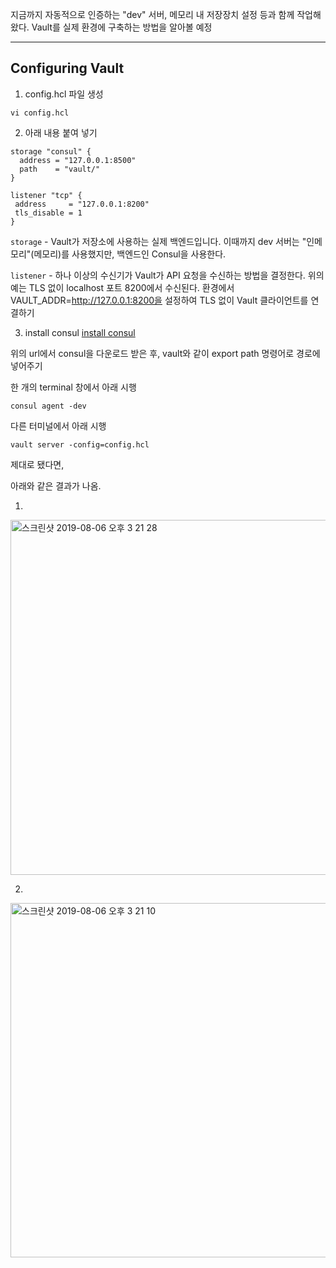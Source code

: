 
지금까지 자동적으로 인증하는 "dev" 서버, 메모리 내 저장장치 설정 등과 함께 작업해 왔다. 
Vault를 실제 환경에 구축하는 방법을 알아볼 예정

******

## Configuring Vault

1. config.hcl 파일 생성
~~~
vi config.hcl
~~~

2. 아래 내용 붙여 넣기
~~~
storage "consul" {
  address = "127.0.0.1:8500"
  path    = "vault/"
}

listener "tcp" {
 address     = "127.0.0.1:8200"
 tls_disable = 1
}
~~~

`storage` - Vault가 저장소에 사용하는 실제 백엔드입니다. 이때까지 dev 서버는 "인메모리"(메모리)를 사용했지만, 백엔드인 Consul을 사용한다.

`listener` - 하나 이상의 수신기가 Vault가 API 요청을 수신하는 방법을 결정한다. 위의 예는 TLS 없이 localhost 포트 8200에서 수신된다. 환경에서 VAULT_ADDR=http://127.0.0.1:8200을 설정하여 TLS 없이 Vault 클라이언트를 연결하기

3. install consul
[install consul](https://learn.hashicorp.com/consul/getting-started/install.html)

위의 url에서 consul을 다운로드 받은 후, vault와 같이 export path 명령어로 경로에 넣어주기



한 개의 terminal 창에서 아래 시행
~~~
consul agent -dev
~~~

다른 터미널에서 아래 시행
~~~
vault server -config=config.hcl
~~~

제대로 됐다면, 

아래와 같은 결과가 나옴. 
1. <br>
<img width="568" alt="스크린샷 2019-08-06 오후 3 21 28" src="https://user-images.githubusercontent.com/37536415/62515666-f0077280-b85d-11e9-93f4-52d316da53ed.png">

2. <br>
<img width="567" alt="스크린샷 2019-08-06 오후 3 21 10" src="https://user-images.githubusercontent.com/37536415/62515665-ef6edc00-b85d-11e9-8b30-bf88cff37846.png">











